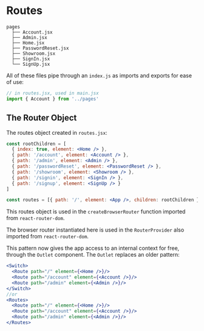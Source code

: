 # Routes

```text
pages
  ├── Account.jsx
  ├── Admin.jsx
  ├── Home.jsx
  ├── PasswordReset.jsx
  ├── Showroom.jsx
  ├── SignIn.jsx
  └── SignUp.jsx
```

All of these files pipe through an `index.js` as imports and exports for ease of use:

```js
// in routes.jsx, used in main.jsx
import { Account } from '../pages'
```

## The Router Object

The routes object created in `routes.jsx`:

```jsx
const rootChildren = [
  { index: true, element: <Home /> },
  { path: '/account', element: <Account /> },
  { path: '/admin', element: <Admin /> },
  { path: '/passwordReset', element: <PasswordReset /> },
  { path: '/showroom', element: <Showroom /> },
  { path: '/signin', element: <SignIn /> },
  { path: '/signup', element: <SignUp /> }
]

const routes = [{ path: '/', element: <App />, children: rootChildren }]
```

This routes object is used in the `createBrowserRouter` function imported from `react-router-dom`.

The browser router instantiated here is used in the `RouterProvider` also imported from `react-router-dom`.

This pattern now gives the app access to an internal context for free, through the `Outlet` component. The `Outlet` replaces an older pattern:

```jsx
<Switch>
  <Route path="/" element={<Home />}/>
  <Route path="/account" element={<Account />}/>
  <Route path="/admin" element={<Admin />}/>
</Switch>
//or
<Routes>
  <Route path="/" element={<Home />}/>
  <Route path="/account" element={<Account />}/>
  <Route path="/admin" element={<Admin />}/>
</Routes>
```
